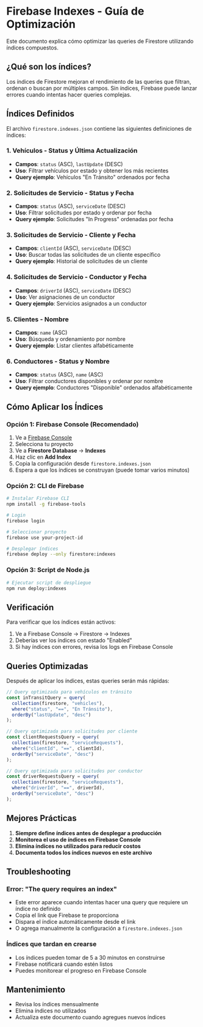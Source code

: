 # Firebase Indexes - Guía de Optimización

Este documento explica cómo optimizar las queries de Firestore utilizando índices compuestos.

## ¿Qué son los índices?

Los índices de Firestore mejoran el rendimiento de las queries que filtran, ordenan o buscan por múltiples campos. Sin índices, Firebase puede lanzar errores cuando intentas hacer queries complejas.

## Índices Definidos

El archivo `firestore.indexes.json` contiene las siguientes definiciones de índices:

### 1. **Vehículos** - Status y Última Actualización
- **Campos**: `status` (ASC), `lastUpdate` (DESC)
- **Uso**: Filtrar vehículos por estado y obtener los más recientes
- **Query ejemplo**: Vehículos "En Tránsito" ordenados por fecha

### 2. **Solicitudes de Servicio** - Status y Fecha
- **Campos**: `status` (ASC), `serviceDate` (DESC)
- **Uso**: Filtrar solicitudes por estado y ordenar por fecha
- **Query ejemplo**: Solicitudes "In Progress" ordenadas por fecha

### 3. **Solicitudes de Servicio** - Cliente y Fecha
- **Campos**: `clientId` (ASC), `serviceDate` (DESC)
- **Uso**: Buscar todas las solicitudes de un cliente específico
- **Query ejemplo**: Historial de solicitudes de un cliente

### 4. **Solicitudes de Servicio** - Conductor y Fecha
- **Campos**: `driverId` (ASC), `serviceDate` (DESC)
- **Uso**: Ver asignaciones de un conductor
- **Query ejemplo**: Servicios asignados a un conductor

### 5. **Clientes** - Nombre
- **Campos**: `name` (ASC)
- **Uso**: Búsqueda y ordenamiento por nombre
- **Query ejemplo**: Listar clientes alfabéticamente

### 6. **Conductores** - Status y Nombre
- **Campos**: `status` (ASC), `name` (ASC)
- **Uso**: Filtrar conductores disponibles y ordenar por nombre
- **Query ejemplo**: Conductores "Disponible" ordenados alfabéticamente

## Cómo Aplicar los Índices

### Opción 1: Firebase Console (Recomendado)

1. Ve a [Firebase Console](https://console.firebase.google.com/)
2. Selecciona tu proyecto
3. Ve a **Firestore Database** → **Indexes**
4. Haz clic en **Add Index**
5. Copia la configuración desde `firestore.indexes.json`
6. Espera a que los índices se construyan (puede tomar varios minutos)

### Opción 2: CLI de Firebase

```bash
# Instalar Firebase CLI
npm install -g firebase-tools

# Login
firebase login

# Seleccionar proyecto
firebase use your-project-id

# Desplegar índices
firebase deploy --only firestore:indexes
```

### Opción 3: Script de Node.js

```bash
# Ejecutar script de despliegue
npm run deploy:indexes
```

## Verificación

Para verificar que los índices están activos:

1. Ve a Firebase Console → Firestore → Indexes
2. Deberías ver los índices con estado "Enabled"
3. Si hay índices con errores, revisa los logs en Firebase Console

## Queries Optimizadas

Después de aplicar los índices, estas queries serán más rápidas:

```typescript
// Query optimizada para vehículos en tránsito
const inTransitQuery = query(
  collection(firestore, "vehicles"),
  where("status", "==", "En Tránsito"),
  orderBy("lastUpdate", "desc")
);

// Query optimizada para solicitudes por cliente
const clientRequestsQuery = query(
  collection(firestore, "serviceRequests"),
  where("clientId", "==", clientId),
  orderBy("serviceDate", "desc")
);

// Query optimizada para solicitudes por conductor
const driverRequestsQuery = query(
  collection(firestore, "serviceRequests"),
  where("driverId", "==", driverId),
  orderBy("serviceDate", "desc")
);
```

## Mejores Prácticas

1. **Siempre define índices antes de desplegar a producción**
2. **Monitorea el uso de índices en Firebase Console**
3. **Elimina índices no utilizados para reducir costos**
4. **Documenta todos los índices nuevos en este archivo**

## Troubleshooting

### Error: "The query requires an index"
- Este error aparece cuando intentas hacer una query que requiere un índice no definido
- Copia el link que Firebase te proporciona
- Dispara el índice automáticamente desde el link
- O agrega manualmente la configuración a `firestore.indexes.json`

### Índices que tardan en crearse
- Los índices pueden tomar de 5 a 30 minutos en construirse
- Firebase notificará cuando estén listos
- Puedes monitorear el progreso en Firebase Console

## Mantenimiento

- Revisa los índices mensualmente
- Elimina índices no utilizados
- Actualiza este documento cuando agregues nuevos índices

